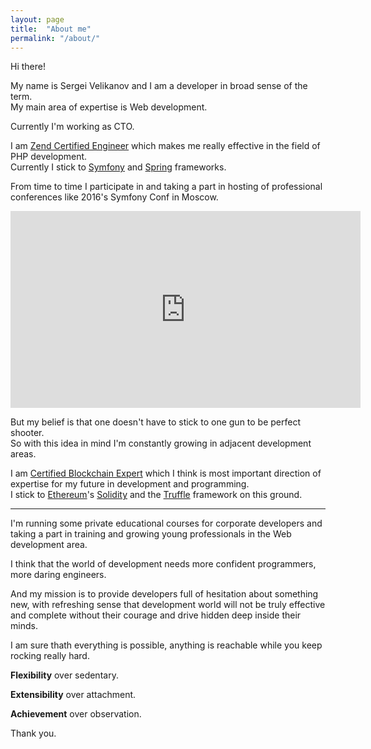 ```yaml
---
layout: page
title:  "About me"
permalink: "/about/"
---
```


Hi there!

My name is Sergei Velikanov and I am a developer in broad sense of the term.<br />
My main area of expertise is Web development.

Currently I'm working as CTO.

I am [Zend Certified Engineer](https://www.zend.com/en/yellow-pages/ZEND030525) which makes me really effective in the
field of PHP development.<br />Currently I stick to [Symfony](http://symfony.com/) and [Spring](https://spring.io/)
frameworks.

From time to time I participate in and taking a part in hosting of professional conferences like 2016's Symfony Conf in
Moscow.
<iframe width="560" height="315" src="https://www.youtube.com/embed/y698bXvGDYA?start=1169" frameborder="0" allowfullscreen></iframe>

But my belief is that one doesn't have to stick to one gun to be perfect shooter.<br />
So with this idea in mind I'm constantly growing in adjacent development areas.

I am [Certified Blockchain Expert](https://www.credential.net/hafc5zkn) which I think is most important direction of
expertise for my future in development and programming.<br />
I stick to [Ethereum](https://www.ethereum.org/)'s [Solidity](https://solidity.readthedocs.io/en/develop/) and the
[Truffle](http://truffleframework.com/) framework on this ground.

---

I'm running some private educational courses for corporate developers and taking a part in training and growing young
professionals in the Web development area.

I think that the world of development needs more confident programmers, more daring engineers.

And my mission is to provide developers full of hesitation about something new, with refreshing sense that development
world will not be truly effective and complete without their courage and drive hidden deep inside their minds.

I am sure thath everything is possible, anything is reachable while you keep rocking really hard.

**Flexibility** over sedentary.

**Extensibility** over attachment.

**Achievement** over observation.

Thank you.

